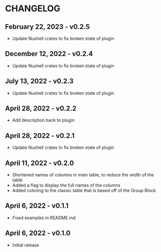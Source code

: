 # CHANGELOG

## February 22, 2023 - v0.2.5

- Update Nushell crates to fix broken state of plugin

## December 12, 2022 - v0.2.4

- Update Nushell crates to fix broken state of plugin

## July 13, 2022 - v0.2.3

- Update Nushell crates to fix broken state of plugin

## April 28, 2022 - v0.2.2

- Add description back to plugin

## April 28, 2022 - v0.2.1

- Update Nushell crates to fix broken state of plugin

## April 11, 2022 - v0.2.0

- Shortened names of columns in main table, to reduce the width of the table
- Added a flag to display the full names of the columns
- Added coloring to the classic table that is based off of the Group Block

## April 6, 2022 - v0.1.1

- Fixed examples in README.md

## April 6, 2022 - v0.1.0

- Initial release
